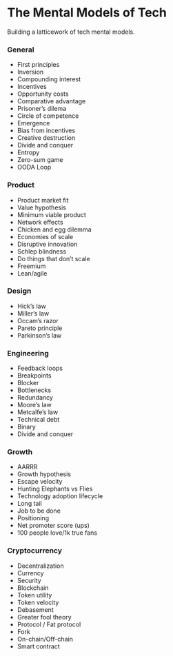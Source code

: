 # The Mental Models of Tech
Building a latticework of tech mental models.

### General
* First principles
* Inversion
* Compounding interest 
* Incentives
* Opportunity costs 
* Comparative advantage 
* Prisoner’s dilema 
* Circle of competence 
* Emergence
* Bias from incentives 
* Creative destruction
* Divide and conquer
* Entropy 
* Zero-sum game
* OODA Loop 
### Product 
* Product market fit
* Value hypothesis 
* Minimum viable product 
* Network effects
* Chicken and egg dilemma 
* Economies of scale
* Disruptive innovation
* Schlep blindness 
* Do things that don’t scale 
* Freemium
* Lean/agile
### Design
* Hick’s law
* Miller’s law
* Occam’s razor
* Pareto principle
* Parkinson’s law
### Engineering 
* Feedback loops
* Breakpoints
* Blocker
* Bottlenecks
* Redundancy 
* Moore’s law
* Metcalfe’s law
* Technical debt 
* Binary 
* Divide and conquer 
### Growth
* AARRR
* Growth hypothesis 
* Escape velocity
* Hunting Elephants vs Flies
* Technology adoption lifecycle
* Long tail 
* Job to be done
* Positioning 
* Net promoter score (ups)
* 100 people love/1k true fans
### Cryptocurrency
* Decentralization 
* Currency
* Security
* Blockchain
* Token utility 
* Token velocity 
* Debasement
* Greater fool theory
* Protocol / Fat protocol 
* Fork
* On-chain/Off-chain
* Smart contract
